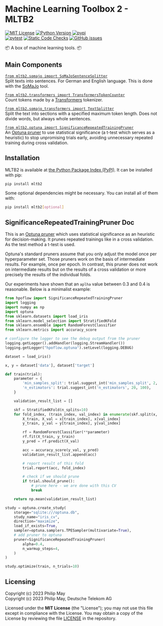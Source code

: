 # Machine Learning Toolbox 2 - MLTB2

[![MIT License](https://img.shields.io/github/license/telekom/mltb2)](https://github.com/telekom/mltb2/blob/main/LICENSE)
[![Python Version](https://img.shields.io/pypi/pyversions/mltb2)](https://www.python.org)
[![pypi](https://img.shields.io/pypi/v/mltb2.svg)](https://pypi.python.org/pypi/mltb2)
<br/>
[![pytest](https://github.com/telekom/mltb2/actions/workflows/pytest.yml/badge.svg)](https://github.com/telekom/mltb2/actions/workflows/pytest.yml)
[![Static Code Checks](https://github.com/telekom/mltb2/actions/workflows/static_checks.yml/badge.svg)](https://github.com/telekom/mltb2/actions/workflows/static_checks.yml)
[![GitHub issues](https://img.shields.io/github/issues-raw/telekom/mltb2)](https://github.com/telekom/mltb2/issues)

📦 A box of machine learning tools. 📦

## Main Components

[`from mltb2.somajo import SoMaJoSentenceSplitter`](https://github.com/telekom/mltb2/blob/main/mltb2/somajo.py)\
Split texts into sentences. For German and English language.
This is done with the [SoMaJo](https://github.com/tsproisl/SoMaJo) tool.

[`from mltb2.transformers import TransformersTokenCounter`](https://github.com/telekom/mltb2/blob/main/mltb2/transformers.py)\
Count tokens made by a [Transformers](https://github.com/huggingface/transformers) tokenizer.

[`from mltb2.somajo_transformers import TextSplitter`](https://github.com/telekom/mltb2/blob/main/mltb2/somajo_transformers.py)\
Split the text into sections with a specified maximum token length.
Does not divide words, but always whole sentences.

[`from mltb2.optuna import SignificanceRepeatedTrainingPruner`](https://github.com/telekom/mltb2/blob/main/mltb2/optuna.py)\
An [Optuna pruner](https://optuna.readthedocs.io/en/stable/reference/pruners.html)
to use statistical significance (a t-test which serves as a heuristic) to stop
unpromising trials early, avoiding unnecessary repeated training during cross validation.

## Installation

MLTB2 is available at [the Python Package Index (PyPI)](https://pypi.org/project/mltb2/).
It can be installed with pip:

```bash
pip install mltb2
```

Some optional dependencies might be necessary. You can install all of them with:

```bash
pip install mltb2[optional]
```

## SignificanceRepeatedTrainingPruner Doc

This is an [Optuna pruner](https://optuna.readthedocs.io/en/stable/reference/pruners.html)
which uses statistical significance as
an heuristic for decision-making. It prunes repeated trainings like in a cross validation.
As the test method a t-test is used.

Optuna's standard pruners assume that you only adjust the model once per
hyperparameter set. Those pruners work on the basis of intermediate results. For example, once per
epoch. In contrast, this pruner does not work on intermediate results but on the results of a
cross validation or more precisely the results of the individual folds.

Our experiments have shown that an `aplha` value between 0.3 and 0.4 is reasonable.
Below is a minimalist example:

```python
from hpoflow import SignificanceRepeatedTrainingPruner
import logging
import numpy as np
import optuna
from sklearn.datasets import load_iris
from sklearn.model_selection import StratifiedKFold
from sklearn.ensemble import RandomForestClassifier
from sklearn.metrics import accuracy_score

# configure the logger to see the debug output from the pruner
logging.getLogger().addHandler(logging.StreamHandler())
logging.getLogger("hpoflow.optuna").setLevel(logging.DEBUG)

dataset = load_iris()

x, y = dataset['data'], dataset['target']

def train(trial):
    parameter = {
        'min_samples_split': trial.suggest_int('min_samples_split', 2, 20),
        'n_estimators': trial.suggest_int('n_estimators', 20, 100),
    }

    validation_result_list = []

    skf = StratifiedKFold(n_splits=10)
    for fold_index, (train_index, val_index) in enumerate(skf.split(x, y)):
        X_train, X_val = x[train_index], x[val_index]
        y_train, y_val = y[train_index], y[val_index]

        rf = RandomForestClassifier(**parameter)
        rf.fit(X_train, y_train)
        y_pred = rf.predict(X_val)

        acc = accuracy_score(y_val, y_pred)
        validation_result_list.append(acc)

        # report result of this fold
        trial.report(acc, fold_index)

        # check if we should prune
        if trial.should_prune():
            # prune here - we are done with this CV
            break

    return np.mean(validation_result_list)

study = optuna.create_study(
    storage="sqlite:///optuna.db",
    study_name="iris_cv",
    direction="maximize",
    load_if_exists=True,
    sampler=optuna.samplers.TPESampler(multivariate=True),
    # add pruner to optuna
    pruner=SignificanceRepeatedTrainingPruner(
        alpha=0.4,
        n_warmup_steps=4,
    )
)

study.optimize(train, n_trials=10)
```

## Licensing

Copyright (c) 2023 Philip May\
Copyright (c) 2023 Philip May, Deutsche Telekom AG

Licensed under the **MIT License** (the "License"); you may not use this file except in compliance with the License.
You may obtain a copy of the License by reviewing the file
[LICENSE](https://github.com/telekom/mltb2/blob/main/LICENSE) in the repository.
